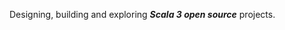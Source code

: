 Designing, building and exploring ***Scala 3 open source*** projects.

<!-- Top Github annual commit number: ***14,447*** -->
<!-- Top Github monthly commit number: ***1,793*** -->

<!-- ![Stats](https://github-readme-stats.vercel.app/api?username=objektwerks&show_icons=true&hide_border=true) -->
